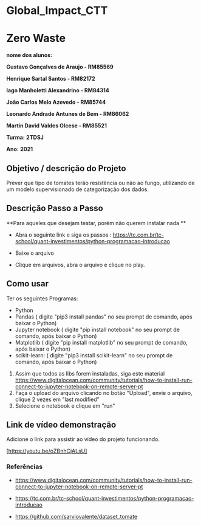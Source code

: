# Global_Impact_CTT

# Zero Waste

**nome dos alunos:** 

**Gustavo Gonçalves de Araujo - RM85569** 

**Henrique Sartal Santos - RM82172** 

**Iago Manholetti Alexandrino - RM84314**

**João Carlos Melo Azevedo - RM85744** 

**Leonardo Andrade Antunes de Bem - RM86062** 

**Martin David Valdes Olcese - RM85521**

**Turma:**
**2TDSJ**

**Ano:**
**2021**

## Objetivo / descrição do Projeto

Prever que tipo de tomates terão resistência ou não ao fungo, utilizando de um modelo supervisionado de categorização dos dados.

## Descrição Passo a Passo

**Para aqueles que desejam testar, porém não querem instalar nada **

- Abra o seguinte link  e siga os passos : https://tc.com.br/tc-school/quant-investimentos/python-programacao-introducao

- Baixe o arquivo 

- Clique em arquivos, abra o arquivo e clique no play.

## Como usar 

Ter os seguintes Programas:

- Python 
- Pandas ( digite "pip3 install pandas" no seu prompt de comando, após baixar o Python)
- Jupyter notebook ( digite "pip install notebook" no seu prompt de comando, após baixar o Python)
- Matplotlib ( digite "pip install matplotlib" no seu prompt de comando, após baixar o Python)
- scikit-learn: ( digite "pip3 install scikit-learn" no seu prompt de comando, após baixar o Python)

1. Assim que todos as libs forem instaladas, siga este material https://www.digitalocean.com/community/tutorials/how-to-install-run-connect-to-jupyter-notebook-on-remote-server-pt
2. Faça o upload do arquivo clicando no botão "Upload", envie o arquivo, clique 2 vezes em "last modified"
3. Selecione o notebook e clique em "run"

  
## Link de vídeo demonstração

Adicione o link para assistir ao vídeo do projeto funcionando.

[https://youtu.be/oZBnhCjALsU]


### Referências 

- https://www.digitalocean.com/community/tutorials/how-to-install-run-connect-to-jupyter-notebook-on-remote-server-pt

- https://tc.com.br/tc-school/quant-investimentos/python-programacao-introducao

- https://github.com/sarviovalente/dataset_tomate


